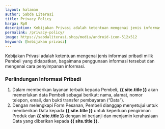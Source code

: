 ```yaml
---
layout: halaman
author: Sabda Literasi
title: Privacy Policy
harga: Rp0
description: Kebijakan Privasi adalah ketentuan mengenai jenis informasi pribadi milik Pembeli yang didapatkan, bagaimana penggunaan informasi tersebut dan mengenai cara penyimpanan informasi.
permalink: /privacy-policy/
image: https://sabdaliterasi.shop/media/android-icon-512x512
keyword: [kebijakan privasi]
---
```

<p>Kebijakan Privasi adalah ketentuan mengenai jenis informasi pribadi milik Pembeli yang didapatkan, bagaimana penggunaan informasi tersebut dan mengenai cara penyimpanan informasi.</p><h3>Perlindungan Informasi Pribadi</h3><p></p><ol><li>Dalam memberikan layanan terbaik kepada Pembeli, <b>{{ site.title }}</b> akan memerlukan data Pembeli sebagai berikut: nama, alamat, nomor telepon, email, dan bukti transfer pembayaran (“Data”).</li><li>Dengan melengkapi Form Pesanan, Pembeli dianggap menyetujui untuk memberikan Data kepada <b>{{ site.title }}</b> untuk keperluan pengiriman Produk dan <b>{{ site.title }}</b> dengan ini berjanji dan menjamin kerahasiaan Data yang diberikan kepada <b>{{ site.title }}</b>.</li></ol><p></p>
